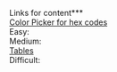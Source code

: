 Links for content*** <br/>
[Color Picker for hex codes](https://www.w3schools.com/colors/colors_picker.asp)<br/>
Easy:<br/>
Medium:<br/>
[Tables](https://www.w3schools.com/tags/tag_table.asp)<br/>
Difficult:
